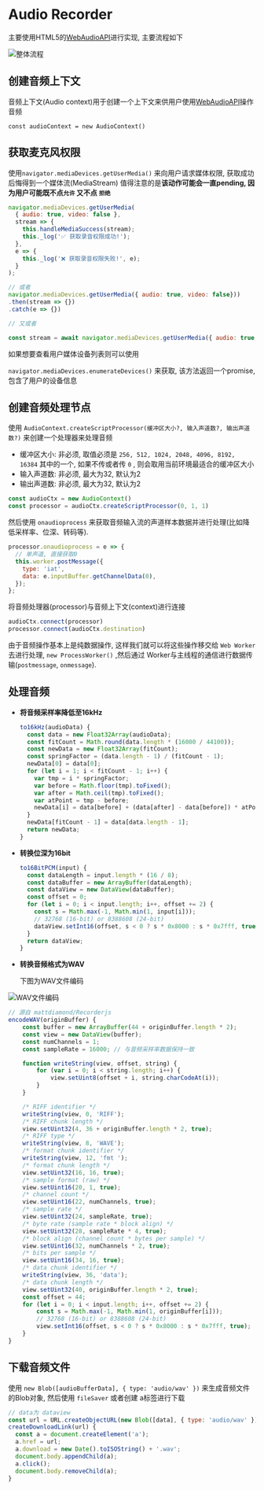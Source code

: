 # Audio Recorder

主要使用HTML5的[WebAudioAPI](CO.程序员/FE.前端/多媒体/WebAudioAPI.md)进行实现, 主要流程如下

![整体流程](https://i.loli.net/2021/07/23/qs4lyPumXBkgZ3Y.png)

## 创建音频上下文

音频上下文(Audio context)用于创建一个上下文来供用户使用[WebAudioAPI](CO.程序员/FE.前端/多媒体/WebAudioAPI.md)操作音频

`const audioContext = new AudioContext()`

## 获取麦克风权限

使用`navigator.mediaDevices.getUserMedia()` 来向用户请求媒体权限, 获取成功后悔得到一个媒体流(MediaStream) 值得注意的是**该动作可能会一直pending, 因为用户可能既不点`允许` 又不点 `拒绝`**

```jsx
navigator.mediaDevices.getUserMedia(
  { audio: true, video: false },
  stream => {
    this.handleMediaSuccess(stream);
    this._log('✅ 获取录音权限成功!');
  },
  e => {
    this._log('❌ 获取录音权限失败!', e);
  }
);

// 或者
navigator.mediaDevices.getUserMedia({ audio: true, video: false}))
.then(stream => {})
.catch(e => {})

// 又或者

const stream = await navigator.mediaDevices.getUserMedia({ audio: true, video: false}))
```

如果想要查看用户媒体设备列表则可以使用

`navigator.mediaDevices.enumerateDevices()` 来获取, 该方法返回一个promise, 包含了用户的设备信息

## 创建音频处理节点

使用 `AudioContext.createScriptProcessor(缓冲区大小?, 输入声道数?, 输出声道数?)` 来创建一个处理器来处理音频

-   缓冲区大小: 非必须, 取值必须是 `256, 512, 1024, 2048, 4096, 8192, 16384` 其中的一个, 如果不传或者传 `0` , 则会取用当前环境最适合的缓冲区大小
-   输入声道数: 非必须, 最大为32, 默认为2
-   输出声道数: 非必须, 最大为32, 默认为2

```jsx
const audioCtx = new AudioContext()
const processor = audioCtx.createScriptProcessor(0, 1, 1)
```

然后使用 `onaudioprocess` 来获取音频输入流的声道样本数据并进行处理(比如降低采样率、位深、转码等).

```jsx
processor.onaudioprocess = e => {
  // 单声道, 直接获取0
  this.worker.postMessage({
    type: 'iat',
    data: e.inputBuffer.getChannelData(0),
  });
};
```

将音频处理器(processor)与音频上下文(context)进行连接

```jsx
audioCtx.connect(processor)
processor.connect(audioCtx.destination)
```

由于音频操作基本上是纯数据操作, 这样我们就可以将这些操作移交给 `Web Worker` 去进行处理, `new ProcessWorker()` ,然后通过 Worker与主线程的通信进行数据传输(`postmessage`, `onmessage`).

## 处理音频

-   **将音频采样率降低至16kHz**
    
    ```jsx
    to16kHz(audioData) {
      const data = new Float32Array(audioData);
      const fitCount = Math.round(data.length * (16000 / 44100));
      const newData = new Float32Array(fitCount);
      const springFactor = (data.length - 1) / (fitCount - 1);
      newData[0] = data[0];
      for (let i = 1; i < fitCount - 1; i++) {
        var tmp = i * springFactor;
        var before = Math.floor(tmp).toFixed();
        var after = Math.ceil(tmp).toFixed();
        var atPoint = tmp - before;
        newData[i] = data[before] + (data[after] - data[before]) * atPoint;
      }
      newData[fitCount - 1] = data[data.length - 1];
      return newData;
    }
    ```
    
-   **转换位深为16bit**
    
    ```jsx
    to16BitPCM(input) {
      const dataLength = input.length * (16 / 8);
      const dataBuffer = new ArrayBuffer(dataLength);
      const dataView = new DataView(dataBuffer);
      const offset = 0;
      for (let i = 0; i < input.length; i++, offset += 2) {
        const s = Math.max(-1, Math.min(1, input[i]));
        // 32768 (16-bit) or 8388608 (24-bit)
        dataView.setInt16(offset, s < 0 ? s * 0x8000 : s * 0x7fff, true);
      }
      return dataView;
    }
    ```
    
-   **转换音频格式为WAV**
    
    下图为WAV文件编码
    
   ![WAV文件编码](https://i.loli.net/2021/10/11/TyqKemfhbIv2xr3.png)
   
```javascript
// 源自 mattdiamond/Recorderjs
encodeWAV(originBuffer) {
	const buffer = new ArrayBuffer(44 + originBuffer.length * 2);
	const view = new DataView(buffer);
	const numChannels = 1;
	const sampleRate = 16000; // 与音频采样率数据保持一致

	function writeString(view, offset, string) {
		for (var i = 0; i < string.length; i++) {
			view.setUint8(offset + i, string.charCodeAt(i));
		}
	}

	/* RIFF identifier */
	writeString(view, 0, 'RIFF');
	/* RIFF chunk length */
	view.setUint32(4, 36 + originBuffer.length * 2, true);
	/* RIFF type */
	writeString(view, 8, 'WAVE');
	/* format chunk identifier */
	writeString(view, 12, 'fmt ');
	/* format chunk length */
	view.setUint32(16, 16, true);
	/* sample format (raw) */
	view.setUint16(20, 1, true);
	/* channel count */
	view.setUint16(22, numChannels, true);
	/* sample rate */
	view.setUint32(24, sampleRate, true);
	/* byte rate (sample rate * block align) */
	view.setUint32(28, sampleRate * 4, true);
	/* block align (channel count * bytes per sample) */
	view.setUint16(32, numChannels * 2, true);
	/* bits per sample */
	view.setUint16(34, 16, true);
	/* data chunk identifier */
	writeString(view, 36, 'data');
	/* data chunk length */
	view.setUint32(40, originBuffer.length * 2, true);
	const offset = 44;
	for (let i = 0; i < input.length; i++, offset += 2) {
		const s = Math.max(-1, Math.min(1, originBuffer[i]));
		// 32768 (16-bit) or 8388608 (24-bit)
		view.setInt16(offset, s < 0 ? s * 0x8000 : s * 0x7fff, true);
	}
}
```
   

## 下载音频文件

使用 `new Blob([audioBufferData], { type: 'audio/wav' })` 来生成音频文件的Blob对象, 然后使用 `fileSaver` 或者创建 a标签进行下载

```jsx
// data为 dataview
const url = URL.createObjectURL(new Blob([data], { type: 'audio/wav' }))
createDownloadLink(url) {
  const a = document.createElement('a');
  a.href = url;
  a.download = new Date().toISOString() + '.wav';
  document.body.appendChild(a);
  a.click();
  document.body.removeChild(a);
}
```